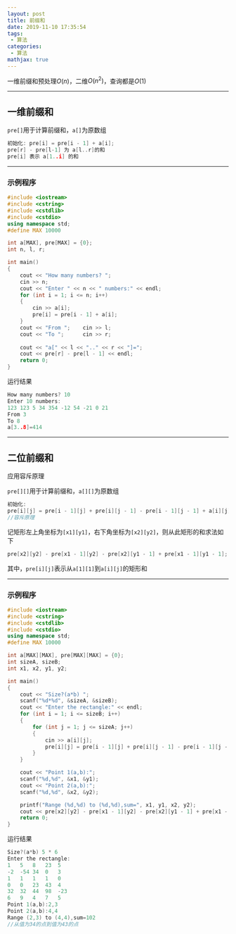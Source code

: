 ```yaml
---
layout: post
title: 前缀和
date: 2019-11-10 17:35:54
tags:
 - 算法
categories:
 - 算法
mathjax: true
---
```


一维前缀和预处理$O(n)$，二维$O(n^2)$，查询都是$O(1)$

<!-- more -->

---
## 一维前缀和

`pre[]`用于计算前缀和，`a[]`为原数组

```cpp
初始化: pre[i] = pre[i - 1] + a[i];
pre[r] - pre[l-1] 为 a[l..r]的和
pre[i] 表示 a[1..i] 的和
```
---
### 示例程序
```cpp
#include <iostream>
#include <cstring>
#include <cstdlib>
#include <cstdio>
using namespace std;
#define MAX 10000

int a[MAX], pre[MAX] = {0};
int n, l, r;

int main()
{
    cout << "How many numbers? ";
    cin >> n;
    cout << "Enter " << n << " numbers:" << endl;
    for (int i = 1; i <= n; i++)
    {
        cin >> a[i];
        pre[i] = pre[i - 1] + a[i];
    }
    cout << "From ";    cin >> l;
    cout << "To ";      cin >> r;
    
    cout << "a[" << l << ".." << r << "]=";
    cout << pre[r] - pre[l - 1] << endl;
    return 0;
}
```
运行结果
```cpp
How many numbers? 10
Enter 10 numbers:
123 123 5 34 354 -12 54 -21 0 21
From 3
To 8
a[3..8]=414
```

<!-- placeholder -->

---
## 二位前缀和

应用容斥原理

`pre[][]`用于计算前缀和，`a[][]`为原数组

```cpp
初始化:
pre[i][j] = pre[i - 1][j] + pre[i][j - 1] - pre[i - 1][j - 1] + a[i][j];
//容斥原理
```

记矩形左上角坐标为`[x1][y1]`，右下角坐标为`[x2][y2]`，则从此矩形的和求法如下

```cpp
pre[x2][y2] - pre[x1 - 1][y2] - pre[x2][y1 - 1] + pre[x1 - 1][y1 - 1];
```

其中，`pre[i][j]`表示从`a[1][1]`到`a[i][j]`的矩形和

---
### 示例程序

```cpp
#include <iostream>
#include <cstring>
#include <cstdlib>
#include <cstdio>
using namespace std;
#define MAX 10000

int a[MAX][MAX], pre[MAX][MAX] = {0};
int sizeA, sizeB;
int x1, x2, y1, y2;

int main()
{
    cout << "Size?(a*b) ";
    scanf("%d*%d", &sizeA, &sizeB);
    cout << "Enter the rectangle:" << endl;
    for (int i = 1; i <= sizeB; i++)
    {
        for (int j = 1; j <= sizeA; j++)
        {
            cin >> a[i][j];
            pre[i][j] = pre[i - 1][j] + pre[i][j - 1] - pre[i - 1][j - 1] + a[i][j];
        }
    }

    cout << "Point 1(a,b):";
    scanf("%d,%d", &x1, &y1);
    cout << "Point 2(a,b):";
    scanf("%d,%d", &x2, &y2);

    printf("Range (%d,%d) to (%d,%d),sum=", x1, y1, x2, y2);
    cout << pre[x2][y2] - pre[x1 - 1][y2] - pre[x2][y1 - 1] + pre[x1 - 1][y1 - 1] << endl;
    return 0;
}
```

运行结果

```cpp
Size?(a*b) 5 * 6
Enter the rectangle:
1   5   8   23  5
-2  -54 34  0   3
1   1   1   1   0
0   0   23  43  4
32  32  44  98  -23
6   9   4   7   5
Point 1(a,b):2,3
Point 2(a,b):4,4
Range (2,3) to (4,4),sum=102
//从值为34的点到值为43的点
```